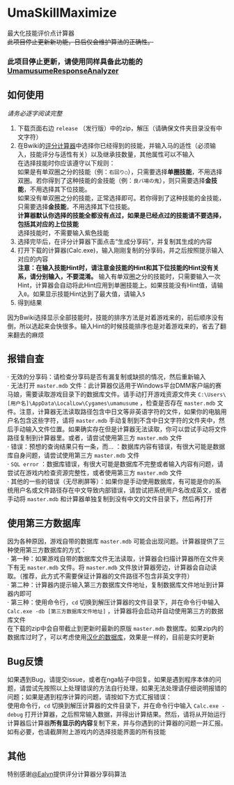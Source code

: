 # UmaSkillMaximize
最大化技能评价点计算器  
~~此项目停止更新新功能，日后仅会维护算法的正确性。~~  
### 此项目停止更新，请使用同样具备此功能的 [UmamusumeResponseAnalyzer](https://github.com/UmamusumeResponseAnalyzer/UmamusumeResponseAnalyzer)
## 如何使用
*请务必逐字阅读完整*
1. 下载页面右边 `release` （发行版）中的zip，解压（请确保文件夹目录没有中文字符）  
2. 在Bwiki的[评分计算器](https://wiki.biligame.com/umamusume/%E8%AF%84%E5%88%86%E8%AE%A1%E7%AE%97%E5%99%A8)中选择你已经得到的技能，并输入马的适性（必须输入，技能评分与适性有关）以及继承技数量，其他属性可以不输入  
在选择技能时你应该遵守以下规则：  
如果是有单双圈之分的技能（例：`右回り○`），只需要选择**单圈技能**，不用选择双圈。若你得到了这种技能的金技能（例：`良バ場の鬼`），则只需要选择**金技能**，不用选择其下位技能。  
如果没有单双圈之分的技能，正常选择即可。若你得到了这种技能的金技能，只需要选择**金技能**，不用选择其下位技能。  
**计算器默认你选择的技能全都没有点过，如果是已经点过的技能请不要选择，包括其对应的上位技能**  
选择技能时，不需要输入紫色技能
3. 选择完毕后，在评分计算器下面点击“生成分享码”，并复制其生成的内容  
4. 打开下载的计算器(Calc.exe)，输入刚刚复制的分享码，并之后按照提示输入对应的内容  
**注意：在输入技能Hint时，请注意金技能的Hint和其下位技能的Hint没有关系，请分别输入，不要混淆。** 输入有单双圈之分的技能时，只需要输入一次Hint，计算器会自动将此Hint应用到单圈技能上。如果技能没有Hint值，请输入`0`。如果显示技能Hint达到了最大值，请输入`5`  
5. 得到结果  

因为Bwiki选择显示全部技能时，技能的排序方法是对着游戏来的，前后顺序没有倒，所以选起来会快很多。输入Hint的时候技能排序也是对着游戏来的，省去了翻来翻去的麻烦
## 报错自查  
· 无效的分享码：请检查分享码是否有漏复制或缺损的情况，然后重新输入  
· 无法打开 `master.mdb` 文件：此计算器仅适用于Windows平台DMM客户端的赛马娘，需要读取游戏目录下的数据库文件。请手动打开游戏资源文件夹 `C:\Users\[用户名]\AppData\LocalLow\Cygames\umamusume` ，检查是否存在 `master.mdb` 文件。注意，计算器无法读取路径包含中日文等非英语字符的文件，如果你的电脑用户名包含这些字符，请将 `master.mdb` 手动复制到不含中日文字符的文件夹中，然后手动输入文件位置。如果确实存在但是计算器无法读取，你可以尝试手动将文件路径复制到计算器里。或者，请尝试使用第三方 `master.mdb` 文件  
· 错误：预想的查询结果只有一条，而... ：数据库内容有错误，有很大可能是数据库自身问题，请尝试使用第三方 `master.mdb` 文件  
· `SQL error` ：数据库错误，有很大可能是数据库不完整或者输入内容有问题，请尝试在游戏内检查资源完整性，或者使用第三方 `master.mdb` 文件  
· 其他的一些的错误（无尽刷屏等）：如果你是手动使用数据库，有可能是你的系统用户名或文件路径存在中文导致内部错误，请尝试把系统用户名改成英文，或者手动将 `master.mdb` 和计算器单独复制到没有中文的文件目录下，然后再打开
## 使用第三方数据库
因为各种原因，游戏自带的数据库 `master.mdb` 可能会出现问题。计算器提供了三种使用第三方数据库的方式：  
· 第一种：如果游戏自带的数据库文件无法读取，计算器会扫描计算器所在文件夹下有无 `master.mdb` 文件。将 `master.mdb` 文件放计算器旁边，计算器会自动读取。（推荐，此方式不需要保证计算器的文件路径不包含非英文字符）  
· 第二种：计算器内提示输入第三方数据库文件地址，复制数据库文件地址到计算器内即可  
· 第三种：使用命令行，`cd` 切换到解压计算器的文件目录下，并在命令行中输入 `Calc.exe -db [第三方数据库文件地址]` ，计算器将会启动并自动使用第三方的数据库文件  
在下载的zip中会自带截止到更新时最新的原版 `master.mdb` 数据库。如果zip内的数据库过时了，可以考虑使用[汉化的数据库](https://ngabbs.com/read.php?tid=30170552)，效果是一样的，目前是实时更新
## Bug反馈  
如果遇到Bug，请提交issue，或者在nga帖子中回复。如果是遇到程序本体的问题，请尝试先按照以上处理错误的方法自行处理，如果无法处理请仔细说明报错的问题；如果是遇到程序计算的问题，请按如下方式汇报错误：  
使用命令行，`cd` 切换到解压计算器的文件目录下，并在命令行中输入 `Calc.exe -debug` 打开计算器，之后照常输入数据，并得出计算结果。然后，请将从开始运行计算器后计算器**所有显示的内容**复制下来，并与你遇到的计算器的问题一并汇报。如有必要，也请截屏附上游戏内的选择技能界面的所有技能   
## 其他
特别感谢[@Ealvn](https://space.bilibili.com/5418144/)提供评分计算器分享码算法
